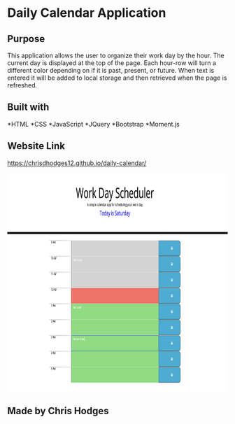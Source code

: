 # Daily Calendar Application

## Purpose
This application allows the user to organize their work day by the hour.  The current day is displayed at the top of the page.  Each hour-row will turn a different color depending on if it is past, present, or future.  When text is entered it will be added to local storage and then retrieved when the page is refreshed.

## Built with
*HTML
*CSS
*JavaScript
*JQuery
*Bootstrap
*Moment.js

## Website Link

 https://chrisdhodges12.github.io/daily-calendar/


<img src="assets/images/screenshot.jpg" width="600px" height="500px">





## Made by Chris Hodges 